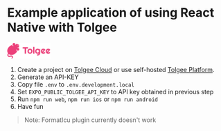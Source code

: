 # Example application of using React Native with Tolgee

[<img src="https://raw.githubusercontent.com/tolgee/documentation/main/tolgee_logo_text.svg" alt="Tolgee" width="100" />](https://tolgee.io)

1. Create a project on [Tolgee Cloud](https://app.tolgee.io) or use self-hosted [Tolgee Platform](https://github.com/tolgee/tolgee-platform).
2. Generate an API-KEY
3. Copy file `.env` to `.env.development.local`
4. Set `EXPO_PUBLIC_TOLGEE_API_KEY` to API key obtained in previous step
5. Run `npm run web`, `npm run ios` or `npm run android`
6. Have fun

> Note: FormatIcu plugin currently doesn't work
